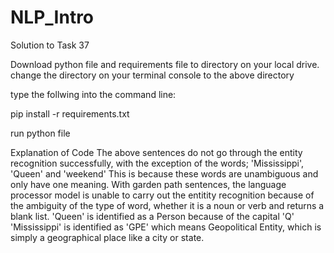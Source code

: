 # NLP_Intro
Solution to Task 37

Download python file and requirements file to directory on your local drive.
change the directory on your terminal console to the above directory

type the follwing into the command line:

pip install -r requirements.txt

run python file


Explanation of Code
The above sentences do not go through the entity recognition successfully, with the exception of the words; 'Mississippi', 'Queen' and 'weekend'
This is because these words are unambiguous and only have one meaning.
With garden path sentences, the language processor model is unable to carry out the entitity recognition because of the ambiguity of the type of word, whether it is a noun or verb and returns a blank list.
'Queen' is identified as a Person because of the capital 'Q'
'Mississippi' is identified as 'GPE' which means Geopolitical Entity, which is simply a geographical place like a city or state.
